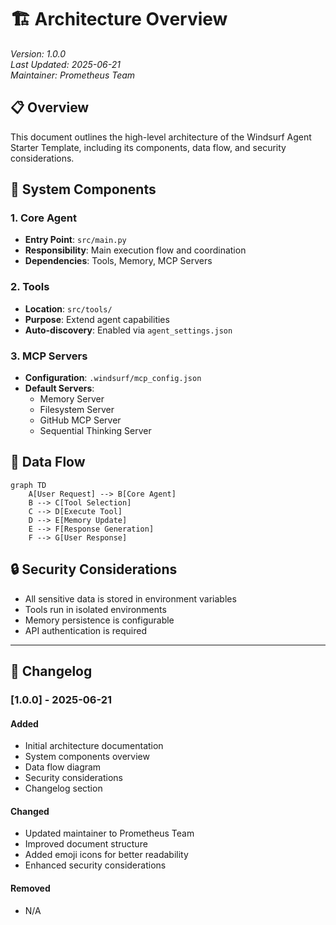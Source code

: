 # 🏗️ Architecture Overview

*Version: 1.0.0*  
*Last Updated: 2025-06-21*  
*Maintainer: Prometheus Team*

## 📋 Overview
This document outlines the high-level architecture of the Windsurf Agent Starter Template, including its components, data flow, and security considerations.

## 🧩 System Components

### 1. Core Agent
- **Entry Point**: `src/main.py`
- **Responsibility**: Main execution flow and coordination
- **Dependencies**: Tools, Memory, MCP Servers

### 2. Tools
- **Location**: `src/tools/`
- **Purpose**: Extend agent capabilities
- **Auto-discovery**: Enabled via `agent_settings.json`

### 3. MCP Servers
- **Configuration**: `.windsurf/mcp_config.json`
- **Default Servers**:
  - Memory Server
  - Filesystem Server
  - GitHub MCP Server
  - Sequential Thinking Server

## 🔄 Data Flow

```mermaid
graph TD
    A[User Request] --> B[Core Agent]
    B --> C[Tool Selection]
    C --> D[Execute Tool]
    D --> E[Memory Update]
    E --> F[Response Generation]
    F --> G[User Response]
```

## 🔒 Security Considerations

- All sensitive data is stored in environment variables
- Tools run in isolated environments
- Memory persistence is configurable
- API authentication is required

---

## 📝 Changelog

### [1.0.0] - 2025-06-21
#### Added
- Initial architecture documentation
- System components overview
- Data flow diagram
- Security considerations
- Changelog section

#### Changed
- Updated maintainer to Prometheus Team
- Improved document structure
- Added emoji icons for better readability
- Enhanced security considerations

#### Removed
- N/A
